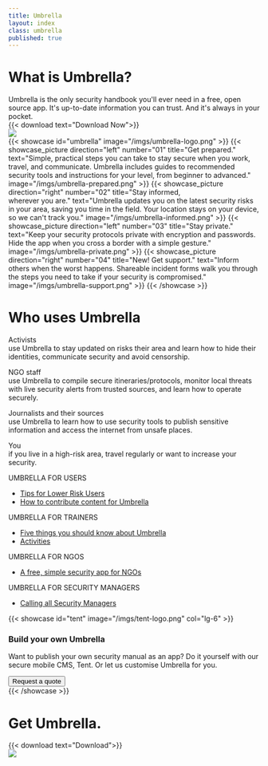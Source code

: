 ```yaml
---
title: Umbrella
layout: index
class: umbrella
published: true
---
```

 <head>
  <link rel="stylesheet" href="style.scss">
</head> 
<div class="intro">
  <div class="container">
    <div class="row">
      <div class="col-lg-6 col-md-12">
        <div class="d-none d-lg-block spacer-top100"></div>
        <h1 class="">What is Umbrella?</h1>
        <div class="home-description">Umbrella is the only security handbook you'll ever need in a free, open source app. It's up-to-date information you can trust. And it's always in your pocket.</div>		
        {{< download text="Download Now">}}
      </div>
      <div class="col-lg-6 d-none d-lg-block">
        <img class="hero-app-2" src="/imgs/press-apps.png"/>
      </div>
    </div>
  </div>
</div>
{{< showcase id="umbrella" image="/imgs/umbrella-logo.png" >}}
  {{< showcase_picture direction="left" number="01" title="Get prepared." text="Simple, practical steps you can take to stay secure when you work, travel, and communicate. Umbrella includes guides to recommended security tools and instructions for your level, from beginner to advanced." image="/imgs/umbrella-prepared.png" >}}
  {{< showcase_picture direction="right" number="02" title="Stay informed,<br>wherever you are." text="Umbrella updates you on the latest security risks in your area, saving you time in the field. Your location stays on your device, so we can't track you." image="/imgs/umbrella-informed.png" >}}
  {{< showcase_picture direction="left" number="03" title="Stay private." text="Keep your security protocols private with encryption and passwords. Hide the app when you cross a border with a simple gesture." image="/imgs/umbrella-private.png" >}}
  {{< showcase_picture direction="right" number="04" title="New! Get support." text="Inform others when the worst happens. Shareable incident forms walk you through the steps you need to take if your security is compromised." image="/imgs/umbrella-support.png" >}}
{{< /showcase >}}

<div class="users">
   <h1>Who uses Umbrella</h1>
   <div class="personas">
      <div>
         <p><span class="persona persona1">Activists</span><br/> use Umbrella to stay updated on risks their area and learn how to hide their identities, communicate security and avoid censorship.
         </p>
      </div>
      <div>
         <p><span class="persona persona2">NGO staff</span><br/> use Umbrella to compile secure itineraries/protocols, monitor local threats with live security alerts from trusted sources, and learn how to operate securely.</p>
      </div>
      <div>
         <p><span class="persona persona3">Journalists and their sources</span> <br/>use Umbrella to learn how to use security tools to publish sensitive information and access the internet from unsafe places.
         </p>
      </div>
      <div>
         <p><span class="persona persona4">You</span><br/> if you live in a high-risk area, travel regularly or want to increase your security. 
         </p>
      </div>
   </div>
</div>



<div class="gradient-parent row spacer-top150">
  <div class="col-lg-6 gradient-box red">
    <div class="gradient-content">
      <div class="organisation">UMBRELLA FOR USERS</div>
      <ul class="list-unstyled">
        <li>
          <a href="https://docs.google.com/document/d/1_QoEfkiTYoMe2wzJMXzxH8jvfobH85jHe6utYcrL8N8/edit?usp=sharing">Tips for Lower Risk Users</a>
        </li>
        <li>
          <a href="https://docs.google.com/document/d/1y9TMmvkOh_DiVm6Qdw9imEHomGabcbHxJhHFVRtcXeQ/edit?usp=sharing">How to contribute content for Umbrella</a>
        </li>
      </ul>
    </div>
  </div>
  <div class="col-lg-6 gradient-box blue">
    <div class="gradient-content">
      <div class="organisation">UMBRELLA FOR TRAINERS</div>
      <ul class="list-unstyled">
        <li>
          <a href="https://docs.google.com/document/d/1G1Al6wCNBwk1bhY_QxNnIY33g0DWhPGjjAi2xBLQwRg/edit?usp=sharing">Five things you should know about Umbrella</a>
        </li>
        <li>
          <a href="https://docs.google.com/document/d/1N4aO5G7vt71cTcRWK9xW6z3mrMeJgLpKjf-HLOB-OtI/edit?usp=sharing">Activities</a>
        </li>
      </ul>
    </div>
  </div>
</div>
<div class="gradient-parent row">
  <div class="col-lg-6 gradient-box green">
    <div class="gradient-content">
      <div class="organisation">UMBRELLA FOR NGOS</div>
      <ul class="list-unstyled">
        <li>
          <a href="https://docs.google.com/document/d/1k3fdw0BMo2WQcPZV4qKf6VGMOSXDLpxTswkSsb8LB_c/edit?usp=sharing">A free, simple security app for NGOs</a>
        </li>
      </ul>
    </div>
  </div>
  <div class="col-lg-6 gradient-box yellow">
    <div class="gradient-content">
      <div class="organisation">UMBRELLA FOR SECURITY MANAGERS</div>
      <ul class="list-unstyled">
        <li>
          <a href="https://docs.google.com/document/d/1PzRetXkHoiZjm3R0UTMoevaLOn48otWoUp1XV7qFUZY/edit?usp=sharing">Calling all Security Managers</a>
        </li>
      </ul>
    </div>
  </div>
</div>
{{< showcase id="tent" image="/imgs/tent-logo.png" col="lg-6" >}}
<div class="col-lg-6 tent-text">
  <h3>Build your own Umbrella</h3>
  <p>Want to publish your own security manual as an app? Do it yourself with our secure mobile CMS, Tent. Or let us customise Umbrella for you.</p>
  <a href="mailto:info@secfirst.org?subject=Custom%20Umbrella"><button type="button" class="btn btn-primary">Request a quote</button></a>
</div>
{{< /showcase >}}
<div class="get-umbrella">
  <div class="container">
    <div class="row">
      <div class="offset-lg-1 col-lg-5 col-md-12 spacer-top30">
        <h1 class="">Get Umbrella.</h1>
        {{< download text="Download">}}
      </div>
      <div class="col-lg-6 logo d-none d-lg-block my-auto">
        <img src="/imgs/umbrella-logo.png"/>
      </div>
    </div>
  </div>
</div>
